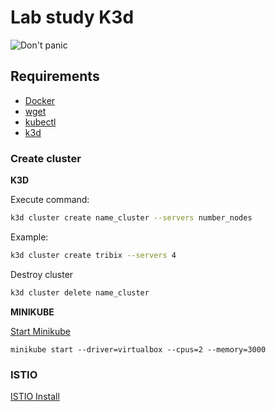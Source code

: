 # Lab study K3d

![Don't panic](https://img.shields.io/badge/env-don't%20panic-green?style=for-the-badge&logo=appveyor)
## Requirements

- [Docker](https://docs.docker.com/engine/install/)
- [wget](https://www.tecmint.com/install-wget-in-linux/)
- [kubectl](https://kubernetes.io/docs/tasks/tools/)
- [k3d](https://k3d.io/v5.4.6/)

### Create cluster

**K3D**

Execute command:

```bash
k3d cluster create name_cluster --servers number_nodes
```

Example:
```bash
k3d cluster create tribix --servers 4
```

Destroy cluster

```bash
k3d cluster delete name_cluster
```

**MINIKUBE**

[Start Minikube](https://minikube.sigs.k8s.io/docs/start/)

`minikube start --driver=virtualbox --cpus=2 --memory=3000`


### ISTIO

[ISTIO Install](https://istio.io/latest/docs/setup/install/istioctl/)

